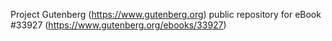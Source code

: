 Project Gutenberg (https://www.gutenberg.org) public repository for eBook #33927 (https://www.gutenberg.org/ebooks/33927)
